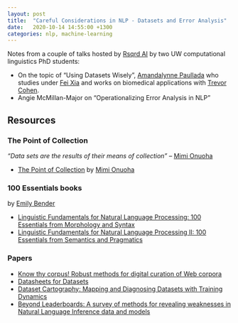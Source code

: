 ```yaml
---
layout: post
title:  "Careful Considerations in NLP - Datasets and Error Analysis"
date:   2020-10-14 14:55:00 +1300
categories: nlp, machine-learning
---
```


Notes from a couple of talks hosted by [Rsqrd AI][1] by two UW computational linguistics PhD students: 
- On the topic of “Using Datasets Wisely”, [Amandalynne Paullada][8] who studies under [Fei Xia][9] and works on biomedical applications with [Trevor Cohen][10].
- Angie McMillan-Major on “Operationalizing Error Analysis in NLP”

## Resources

### The Point of Collection

_“Data sets are the results of their means of collection”_
– [Mimi Onuoha][12]

- [The Point of Collection][11] by [Mimi Onuoha][12]

### 100 Essentials books

by [Emily Bender][12]

- [Linguistic Fundamentals for Natural Language Processing: 100 Essentials from Morphology and Syntax][2]
- [Linguistic Fundamentals for Natural Language Processing II: 100 Essentials from Semantics and Pragmatics][3]

### Papers

- [Know thy corpus! Robust methods for digital curation of Web corpora
][7]
- [Datasheets for Datasets][4]
- [Dataset Cartography: Mapping and Diagnosing Datasets with Training Dynamics][6]
- [Beyond Leaderboards: A survey of methods for revealing weaknesses in Natural Language Inference data and models][5]


[1]: https://www.rsqrdai.org/
[2]: https://www.semanticscholar.org/paper/Linguistic-Fundamentals-for-Natural-Language-100-Bender/17b5ba3695d263dfd460d5df11e43f979da01d16
[3]: https://www.semanticscholar.org/paper/Linguistic-Fundamentals-for-Natural-Language-II%3A-Bender-Lascarides/32603503638c3a0a2ee81cf4952d7317ee611c20
[4]: https://arxiv.org/abs/1803.09010
[5]: https://arxiv.org/abs/2005.14709
[6]: https://arxiv.org/abs/2009.10795
[7]: https://arxiv.org/abs/2003.06389
[8]: http://www.amandalynne.pw/
[9]: https://faculty.washington.edu/fxia/
[10]: http://bime.uw.edu/faculty/trevor-cohen/
[11]: https://points.datasociety.net/the-point-of-collection-8ee44ad7c2fa
[12]: https://faculty.washington.edu/ebender/index.html
